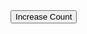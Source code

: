 <script src="https://cdn.jsdelivr.net/gh/DeshiJS/DeshiJS@main/dev/v1.js" defer></script>

<div $data='{"count": 0}'>
<button $text="Clicked {$.count} {$.count <= 1 ? 'time' : 'times'}" on:click="incrementCount">Increase Count</button>
</div>
            
<script>
const $ = {}
function incrementCount() {
  $.count++;
  console.log($.count)
}
</script>
